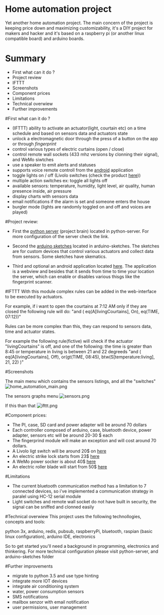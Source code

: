 # Home automation project #

Yet another home automation project. The main concern of the project is keeping price down and maximizing customizability, 
it's a DIY project for makers and hacker and it's based on a raspberry pi (or another linux compatible board) and arduino boards.


# Summary
* First what can it do ?
* Project review
* IFTTT
* Screenshots
* Component prices
* Limitations
* Technical overwiew
* Further improvements



#First what can it do ?

* (IFTTT) ability to activate an actuator(light, courtain etc) on a time schedule and based on sensors data and actuators state
* unlock a electromagnetic door through the press of a button on the app or through *fingerprint*
* control various types of electric curtains (open / close)
* control remote wall sockets (433 mhz versions by clonning their signal), and WeMo siwtches
* use a speaker to emit alerts and statuses
* supports voice remote controll from the [android](https://github.com/danionescu0/android-home-automation-support) application
* toggle lights on / off (Livolo switches (check the product [here](https://www.aliexpress.com/item/Free-Shipping-Livolo-EU-Standard-Remote-Switch-White-Crystal-Glass-Panel-110-250V-Wall-Light-Remote/629004768.html?spm=2114.13010608.0.126.Mt7G6z)))
* multiple action switches ex: toggle all lights off
* available sensors: temperature, humidity, light level, air quality, human presence inside, air pressure
* display charts with sensors data
* email notifications if the alarm is set and someone enters the house
* burgler mode (lights are randomly toggled on and off and voices are played)

#Project review:

* First the [python server](https://github.com/danionescu0/home-automation/tree/master/python-server) (project brain) located in python-server.
For more configuration of the server check the link.

* Second the [arduino sketches](https://github.com/danionescu0/home-automation/tree/master/arduino-sketches) located in arduino-sketches. 
The sketches are for custom devices that control various actuators and collect data from sensors.
Some sketches have skematics.

* Third and optional an android application located [here](https://github.com/danionescu0/android-home-automation-support). 
The application is a webview and besides that it sends from time to time your location the server, 
which can enable or disables various thisgs like the fingerprint scanner.

#IFTTT
With this module complex rules can be added in the web-interface to be executed by actuators.

For example, if i want to open the courtains at 7:12 AM only if they are closed the following rule will do:
"and  ( eq(A[livingCourtains], On), eq(TIME, 07:12))"

Rules can be more complex than this, they can respond to sensors data, time and actuator states.

For example the following rule(fictive) will check if the actuator "livingCourtains" is off, and one of the following: 
the time is greater than 8:45 or temperature in living is between 21 and 22 degreeds
"and  ( eq(A[livingCourtains], Off), or(gt(TIME, 08:45), btw(S[temperature:living], 21, 22) )"

#Screenshots 

 The main menu which contains the sensors listings, and all the "switches" 
![home_automation_main.png](https://github.com/danionescu0/home-automation/blob/master/screenshots/home_automation_hp.png)

 The sensors graphs menu 
![sensors.png](https://github.com/danionescu0/home-automation/blob/master/screenshots/home_automation_graphs.png)

 If this than that 
![ifttt.png](https://github.com/danionescu0/home-automation/blob/master/screenshots/home_automation_ifttt.png)

#Component prices:
* The PI, case, SD card and power adapter will be around 70 dollars
* Each controller composed of arduino, case, bluetooth device, power adapter, sensors etc will be around 20-30 $ each
* The fingerprind module will make an exception and will cost around 70 dollars.
* A Livolo ligt switch will be around 20$ on [here](https://www.aliexpress.com/premium/livolo-eu.html?ltype=wholesale&d=y&origin=y&isViewCP=y&catId=0&initiative_id=SB_20161208130911&SearchText=livolo+eu&blanktest=0)
* An electric strike lock starts from 23$ [here](http://www.ebay.com/sch/i.html?_odkw=electric+door+lock&_osacat=0&_from=R40&_trksid=p2045573.m570.l1313.TR0.TRC0.H0.Xelectric+strike+lock.TRS0&_nkw=electric+strike+lock&_sacat=0)
* A WeMo power socker is about 40$ [here](http://www.belkin.com/us/Products/home-automation/c/wemo-home-automation/) 
* An electric roller blade will start from 50$ [here](http://www.ebay.com/sch/i.html?_odkw=electric+courtains&_osacat=0&_from=R40&_trksid=p2045573.m570.l1313.TR0.TRC0.H0.Xelectric+roller+blinds.TRS0&_nkw=electric+roller+blinds&_sacat=0)

#Limitations

* The current bluetooth communication method has a limitation to 7 connected devices, 
so i've implemented a communication strategy in paralel using HC-12 serial module
* Light switches and remote wall socket do not have built in security, the signal can be sniffed and clonned easily

#Technical overwiew
This project uses the following technollogies, concepts and tools: 

python 3x, arduino, redis, pubsub, raspberryPi, bluetooth, raspian (basic linux configuration), arduino IDE, electronics

So to get started you'll need a background in programming, electronics and thinkering. For more technical configuration
please visit python-server, and arduino-sketches folder

#Further improvements

* migrate to python 3.5 and use type hinting
* integrate more IOT devices
* integrate air conditioning system
* water, power consumption sensors
* SMS notifications
* mailbox senzor with email notification
* user permissions, user management